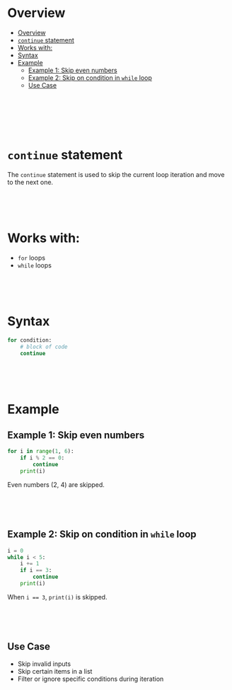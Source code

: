 # Overview

- [Overview](#overview)
- [`continue` statement](#continue-statement)
- [Works with:](#works-with)
- [Syntax](#syntax)
- [Example](#example)
  - [Example 1: Skip even numbers](#example-1-skip-even-numbers)
  - [Example 2: Skip on condition in `while` loop](#example-2-skip-on-condition-in-while-loop)
  - [Use Case](#use-case)

&nbsp;

&nbsp;

&nbsp;

# `continue` statement

The `continue` statement is used to skip the current loop iteration and move to the next one.

&nbsp;

&nbsp;

# Works with:

- `for` loops
- `while` loops

&nbsp;

&nbsp;

# Syntax

```py
for condition:
    # block of code
    continue
```

&nbsp;

&nbsp;

# Example

## Example 1: Skip even numbers

```python
for i in range(1, 6):
    if i % 2 == 0:
        continue
    print(i)
```

Even numbers (2, 4) are skipped.

&nbsp;

&nbsp;

## Example 2: Skip on condition in `while` loop

```python
i = 0
while i < 5:
    i += 1
    if i == 3:
        continue
    print(i)
```

When `i == 3`, `print(i)` is skipped.

&nbsp;

&nbsp;

## Use Case

- Skip invalid inputs
- Skip certain items in a list
- Filter or ignore specific conditions during iteration
